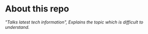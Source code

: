# About this repo
*"Talks latest tech information", Explains the topic which is difficult to understand.*
